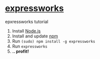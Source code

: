 # [expressworks](https://github.com/azat-co/expressworks)

epxressworks tutorial

  1. Install [Node.js](http://nodejs.org/)
  2. Install and update [npm](https://www.npmjs.com)
  2. Run `(sudo) npm install -g expressworks`
  3. Run `expressworks`
  4. **.. profit!**

